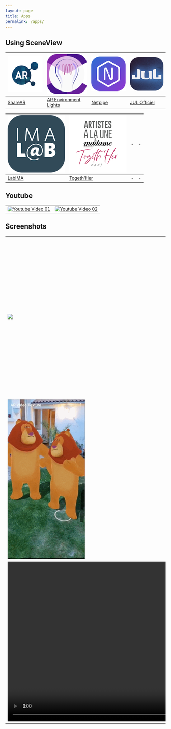 ```yaml
---
layout: page
title: Apps
permalink: /apps/
---
```


## Using SceneView

| [![](/assets/img/icons/apps/01.png)](https://play.google.com/store/apps/details?id=com.digitalmate.sharear) | [![](/assets/img/icons/apps/02.png)](https://play.google.com/store/apps/details?id=com.gorisse.thomas.ar.environmentlights) | [![](/assets/img/icons/apps/03.png)](https://play.google.com/store/apps/details?id=com.netpipe.measure) | [![](/assets/img/icons/apps/04.png)](https://play.google.com/store/apps/details?id=com.touticom.emoji.jul) | 
| - | - | - | - |
| [ShareAR](https://play.google.com/store/apps/details?id=com.digitalmate.sharear) | [AR Environment Lights](https://play.google.com/store/apps/details?id=com.gorisse.thomas.ar.environmentlights) | [Netpipe](https://play.google.com/store/apps/details?id=com.netpipe.measure) | [JUL Officiel](https://play.google.com/store/apps/details?id=com.touticom.emoji.jul) | 

| [![](/assets/img/icons/apps/05.png)](https://play.google.com/store/apps/details?id=com.digitalmate.imalab) | [![](/assets/img/icons/apps/06.png)](https://play.google.com/store/apps/details?id=com.digitalmate.togethher) | - | - |
| - | - | - | - |
| [LabIMA](https://play.google.com/store/apps/details?id=com.digitalmate.imalab) | [Togeth'Her](https://play.google.com/store/apps/details?id=com.digitalmate.togethher) | - | - |

## Youtube

|   |   |
| - | - |
| [![Youtube Video 01](https://yt-embed.herokuapp.com/embed?v=9QP43nOSItU)](https://www.youtube.com/watch?v=9QP43nOSItU) | [![Youtube Video 02](https://yt-embed.herokuapp.com/embed?v=jpmWjigA3Ms)](https://www.youtube.com/watch?v=jpmWjigA3Ms) |

## Screenshots

|   |   |   |
| - | - | - |
| <img src="/assets/img/screenshots/04.gif" height="500px"/> | <img src="/assets/img/screenshots/05.png" height="500px"/> | <img src="/assets/img/screenshots/06.gif" height="500px"/> |
| <img src="/assets/img/screenshots/07.gif" height="500px"/> | <img src="/assets/img/screenshots/16.gif" height="500px"/> | <img src="/assets/img/screenshots/09.gif" height="500px"/> |
| <video controls="controls" src="/assets/img/screenshots/13.mp4" preload="auto" height="500px"/> | <video controls="controls" src="/assets/img/screenshots/14.mp4" preload="auto" height="500px"/> | <video controls="controls" src="/assets/img/screenshots/15.mp4" preload="auto" height="500px"/> |
